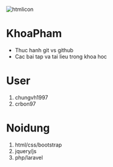 ![htmlicon](https://dobsondev.com/wp-content/uploads/2017/05/css-featured-image-300x150.jpg "html icon")

KhoaPham
========
* Thuc hanh git vs github
* Cac bai tap va tai lieu trong khoa hoc
# User
1. chungvh1997
2. crbon97
# Noidung

1. html/css/bootstrap
2. jquery/js
3. php/laravel



